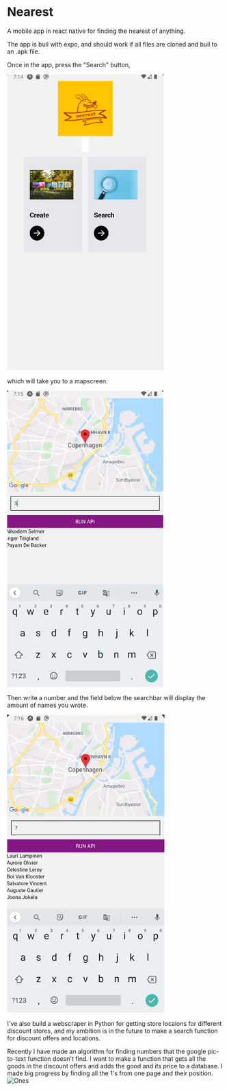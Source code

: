 # Nearest

A mobile app in react native for finding the nearest of anything.

The app is buil with expo, and should work if all files are cloned and buil to an .apk file.

Once in the app, press the "Search" button,

![Intro screen](Pics/Screenshot1.png?raw=true "Intro screen")

which will take you to a mapscreen.

![Map screen](Pics/Screenshot2.png?raw=true "Map screen")

Then write a number and the field below the searchbar will display the amount of names you wrote.

![Search function](Pics/Screenshot3.png?raw=true "Search function")

I've also build a webscraper in Python for getting store locaions for different discount stores, and my ambition is in the future to make a search function for discount offers and locations.

Recently I have made an algorithm for finding numbers that the google pic-to-text function doesn't find. I want to make a function that gets all the goods in the discount offers and adds the good and its price to a database. I made big progress by finding all the 1's from one page and their position.
![Ones](Python/blackWhitePrice1.jpg?raw=true "Ones")
